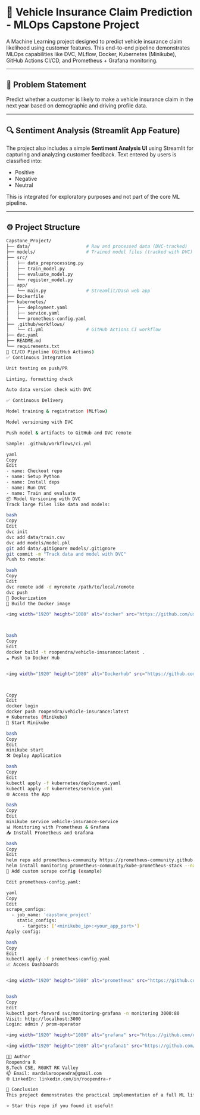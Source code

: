 # 🚗 Vehicle Insurance Claim Prediction - MLOps Capstone Project

A Machine Learning project designed to predict vehicle insurance claim likelihood using customer features. This end-to-end pipeline demonstrates MLOps capabilities like DVC, MLflow, Docker, Kubernetes (Minikube), GitHub Actions CI/CD, and Prometheus + Grafana monitoring.

---

## 🧠 Problem Statement

Predict whether a customer is likely to make a vehicle insurance claim in the next year based on demographic and driving profile data.

---

## 🔍 Sentiment Analysis (Streamlit App Feature)

The project also includes a simple **Sentiment Analysis UI** using Streamlit for capturing and analyzing customer feedback. Text entered by users is classified into:
- Positive
- Negative
- Neutral

This is integrated for exploratory purposes and not part of the core ML pipeline.

---

## ⚙️ Project Structure

```bash
Capstone_Project/
├── data/                     # Raw and processed data (DVC-tracked)
├── models/                   # Trained model files (tracked with DVC)
├── src/
│   ├── data_preprocessing.py
│   ├── train_model.py
│   ├── evaluate_model.py
│   └── register_model.py
├── app/
│   └── main.py               # Streamlit/Dash web app
├── Dockerfile
├── kubernetes/
│   ├── deployment.yaml
│   ├── service.yaml
│   └── prometheus-config.yaml
├── .github/workflows/
│   └── ci.yml                # GitHub Actions CI workflow
├── dvc.yaml
├── README.md
└── requirements.txt
🔄 CI/CD Pipeline (GitHub Actions)
✅ Continuous Integration

Unit testing on push/PR

Linting, formatting check

Auto data version check with DVC

✅ Continuous Delivery

Model training & registration (MLflow)

Model versioning with DVC

Push model & artifacts to GitHub and DVC remote

Sample: .github/workflows/ci.yml

yaml
Copy
Edit
- name: Checkout repo
- name: Setup Python
- name: Install deps
- name: Run DVC
- name: Train and evaluate
📦 Model Versioning with DVC
Track large files like data and models:

bash
Copy
Edit
dvc init
dvc add data/train.csv
dvc add models/model.pkl
git add data/.gitignore models/.gitignore
git commit -m "Track data and model with DVC"
Push to remote:

bash
Copy
Edit
dvc remote add -d myremote /path/to/local/remote
dvc push
🐳 Dockerization
🔧 Build the Docker image

<img width="1920" height="1080" alt="docker" src="https://github.com/user-attachments/assets/6a9376a2-6a01-4b2f-99d2-05bf1504fe6e" />



bash
Copy
Edit
docker build -t roopendra/vehicle-insurance:latest .
☁️ Push to Docker Hub


<img width="1920" height="1080" alt="Dockerhub" src="https://github.com/user-attachments/assets/6a2aa060-0822-4547-8c64-e138ede15083" />



Copy
Edit
docker login
docker push roopendra/vehicle-insurance:latest
☸️ Kubernetes (Minikube)
🔁 Start Minikube

bash
Copy
Edit
minikube start
🛠️ Deploy Application

bash
Copy
Edit
kubectl apply -f kubernetes/deployment.yaml
kubectl apply -f kubernetes/service.yaml
🌐 Access the App

bash
Copy
Edit
minikube service vehicle-insurance-service
📊 Monitoring with Prometheus & Grafana
📥 Install Prometheus and Grafana

bash
Copy
Edit
helm repo add prometheus-community https://prometheus-community.github.io/helm-charts
helm install monitoring prometheus-community/kube-prometheus-stack --namespace monitoring --create-namespace
🔧 Add custom scrape config (example)

Edit prometheus-config.yaml:

yaml
Copy
Edit
scrape_configs:
  - job_name: 'capstone_project'
    static_configs:
      - targets: ['<minikube_ip>:<your_app_port>']
Apply config:

bash
Copy
Edit
kubectl apply -f prometheus-config.yaml
📈 Access Dashboards


<img width="1920" height="1080" alt="prometheus" src="https://github.com/user-attachments/assets/3c0ca0cd-003a-4e11-87e8-2d08a736eb45" />


bash
Copy
Edit
kubectl port-forward svc/monitoring-grafana -n monitoring 3000:80
Visit: http://localhost:3000
Login: admin / prom-operator

<img width="1920" height="1080" alt="grafana" src="https://github.com/user-attachments/assets/1f0a72ed-87c3-4777-909b-670cb8e0bef1" />

<img width="1920" height="1080" alt="grafana1" src="https://github.com/user-attachments/assets/64442a40-86a1-4d52-b0d7-378c6a4c3427" />

👨‍💻 Author
Roopendra R
B.Tech CSE, RGUKT RK Valley
📫 Email: mardalaroopendra@gmail.com
🌐 LinkedIn: linkedin.com/in/roopendra-r

🏁 Conclusion
This project demonstrates the practical implementation of a full ML lifecycle pipeline using modern DevOps tools. It combines machine learning, model reproducibility, cloud-native tools (K8s, Docker), and open-source observability.

⭐ Star this repo if you found it useful!

